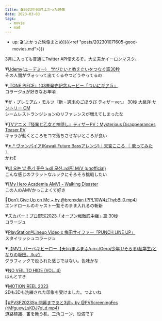 ```yaml
---
title: 🎬2023年03月よかった映像
date: 2023-03-03
tags:
  - movie
  - mad
---
```


- up: 🎬[よかった映像まとめ]({{<ref "posts/202301071605-good-movies.md">}}) 

3月に入っても普通にTwitter API使えるぞ。大丈夫かイーロンマスク。  

💗[Udemy(ユーデミー)　学びたいと教えたいをつなぐ篇30秒](https://youtu.be/a6nCoJpeUhk)  
その人間がヴォッって出てくるやつどうやってるの  

💗[『ONE PIECE』103巻発売記念ムービー「ついにギア５」](https://youtu.be/fX9NK-_YqlI)  
コラージュが好きなお年頃  

💗[ザ・プレミアム・モルツ『新・週末のごほうび ティザーver.』 30秒 大泉洋 サントリー CM](https://youtu.be/mv-pZ6U_AUE)  
シームレストランジションのリファレンスが増えてしまったな  

💗[TVアニメ『怪異と乙女と神隠し』ティザーPV：Mysterious Disappearances Teaser PV](https://youtu.be/xGP87awGE48)  
キャラが動くところをコマ落ちさせないところが良い  

💗[✦.* ヴァンパイア(Kawaii Future Bassアレンジ)┊天宮こころ 〖 歌ってみた 〗](https://youtu.be/ggNbitpGesE)  
かわE  

💗[비 오는 날 듣기 좋은 노래 모션그래픽 M/V (unofficial)](https://youtu.be/TZ9LxWh8eug)  
こんな感じのフラットなルックにそろそろ挑戦したい  

💗[[My Hero Academia AMV] - Walking Disaster](https://youtu.be/3Rr01DQA3_c)  
この人のAMVかっこよくて好き  

💙[Don't Give Up on Me ~ by @brenxdan (PPL10W4zThybBli0.mp4)](https://twitter.com/brenxdan/status/1633575468917231616?s=20)  
エンドロールのキャスト一覧そのまま入れるの斬新  

💗[スカパー！プロ野球2023「オープン戦徹底中継」篇 30秒](https://youtu.be/J2_XzPnGQ00)  
コラージュ  

💗[PlayStation®Lineup Video x 梅田サイファー「PUNCH LINE UP」](https://youtu.be/iZQblBm7Hyc)  
スタイリッシュコラージュ  

💗[【MV】パーペキヒーロー【天月/まふまふ/un:c/Gero/少年T/そらる/超学生/となりの坂田。/luz】](https://youtu.be/NZaTctXb-nY)  
グラフィックで殴られた感じではない。色味かな  

💗[NO VEIL TO HIDE (VOL. 4)](https://youtu.be/o8Ds-GS6Er0)  
ほんとすき  

💗[MOTION REEL 2023](https://youtu.be/r9ZZ-XXirpo)  
2Dも3Dも洗練された印象を受けました。つよいね  

💙[#PVSF2023Sp 開幕まであと3週~ by @PVScreeningFes (rMfguewLsKDJ7oLd.mp4)](https://twitter.com/PVScreeningFes/status/1634479384429207554?s=20)  
道路標識、宙を舞う机、三角コーン、役満です  
